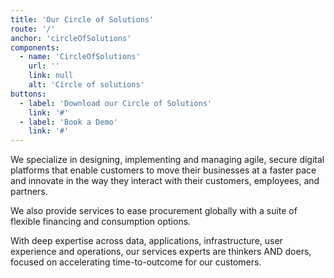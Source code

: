 ```yaml
---
title: 'Our Circle of Solutions'
route: '/'
anchor: 'circleOfSolutions'
components:
  - name: 'CircleOfSolutions'
    url: ''
    link: null
    alt: 'Circle of solutions'
buttons:
  - label: 'Download our Circle of Solutions'
    link: '#'
  - label: 'Book a Demo'
    link: '#'
---
```


We specialize in designing, implementing and managing agile, secure digital platforms that enable customers to move their businesses at a faster pace and innovate in the way they interact with their customers, employees, and partners.

We also provide services to ease procurement globally with a suite of flexible financing and consumption options.

With deep expertise across data, applications, infrastructure, user experience and operations, our services experts are thinkers AND doers, focused on accelerating time-to-outcome for our customers.
